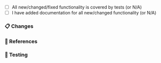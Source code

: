 <!--
❗ For general support or usage questions, use the Auth0 Community forums or raise a support ticket.

By submitting a Pull Request to this repository, you agree to the terms within the Auth0 Code of Conduct: https://github.com/auth0/open-source-template/blob/master/CODE-OF-CONDUCT.md.
-->

- [ ] All new/changed/fixed functionality is covered by tests (or N/A)
- [ ] I have added documentation for all new/changed functionality (or N/A)

<!--
❗ All the above items are required. Pull Requests with an incomplete or missing checklist will be closed.
-->

### 📋 Changes

<!--
Describe both what is changing and why this is important. Include:

- Types and methods added, deleted, deprecated, or changed
- A summary of usage if this is a new feature or a change to a public API
-->

### 📎 References

<!--
Add relevant links supporting this change, such as:

- GitHub issue/PR number addressed or fixed
- Auth0 Community post
- StackOverflow answer
- Related pull requests/issues from other repositories

If there are no references, simply delete this section.
-->

### 🎯 Testing

<!--
Describe how this can be tested by reviewers. Be specific about anything not tested and why. Include any manual steps for testing end-to-end, or for testing functionality not covered by unit tests.
-->
